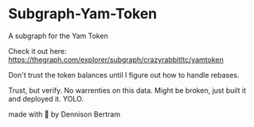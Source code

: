 # Subgraph-Yam-Token
A subgraph for the Yam Token


Check it out here: 
https://thegraph.com/explorer/subgraph/crazyrabbitltc/yamtoken

Don't trust the token balances until I figure out how to handle rebases. 

Trust, but verify. No warrenties on this data. Might be broken, just built it and deployed it. YOLO. 

made with 🍠 by Dennison Bertram
